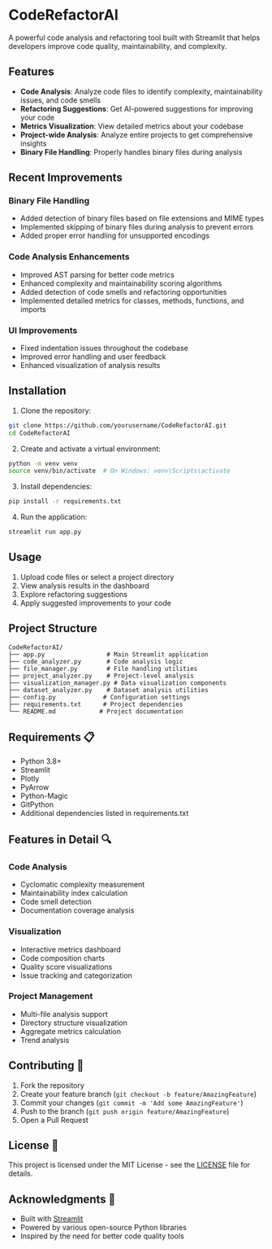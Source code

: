 # CodeRefactorAI

A powerful code analysis and refactoring tool built with Streamlit that helps developers improve code quality, maintainability, and complexity.

## Features

- **Code Analysis**: Analyze code files to identify complexity, maintainability issues, and code smells
- **Refactoring Suggestions**: Get AI-powered suggestions for improving your code
- **Metrics Visualization**: View detailed metrics about your codebase
- **Project-wide Analysis**: Analyze entire projects to get comprehensive insights
- **Binary File Handling**: Properly handles binary files during analysis

## Recent Improvements

### Binary File Handling
- Added detection of binary files based on file extensions and MIME types
- Implemented skipping of binary files during analysis to prevent errors
- Added proper error handling for unsupported encodings

### Code Analysis Enhancements
- Improved AST parsing for better code metrics
- Enhanced complexity and maintainability scoring algorithms
- Added detection of code smells and refactoring opportunities
- Implemented detailed metrics for classes, methods, functions, and imports

### UI Improvements
- Fixed indentation issues throughout the codebase
- Improved error handling and user feedback
- Enhanced visualization of analysis results

## Installation

1. Clone the repository:
```bash
git clone https://github.com/yourusername/CodeRefactorAI.git
cd CodeRefactorAI
```

2. Create and activate a virtual environment:
```bash
python -m venv venv
source venv/bin/activate  # On Windows: venv\Scripts\activate
```

3. Install dependencies:
```bash
pip install -r requirements.txt
```

4. Run the application:
```bash
streamlit run app.py
```

## Usage

1. Upload code files or select a project directory
2. View analysis results in the dashboard
3. Explore refactoring suggestions
4. Apply suggested improvements to your code

## Project Structure

```
CodeRefactorAI/
├── app.py                 # Main Streamlit application
├── code_analyzer.py       # Code analysis logic
├── file_manager.py        # File handling utilities
├── project_analyzer.py    # Project-level analysis
├── visualization_manager.py # Data visualization components
├── dataset_analyzer.py    # Dataset analysis utilities
├── config.py             # Configuration settings
├── requirements.txt      # Project dependencies
└── README.md            # Project documentation
```

## Requirements 📋

- Python 3.8+
- Streamlit
- Plotly
- PyArrow
- Python-Magic
- GitPython
- Additional dependencies listed in requirements.txt

## Features in Detail 🔍

### Code Analysis
- Cyclomatic complexity measurement
- Maintainability index calculation
- Code smell detection
- Documentation coverage analysis

### Visualization
- Interactive metrics dashboard
- Code composition charts
- Quality score visualizations
- Issue tracking and categorization

### Project Management
- Multi-file analysis support
- Directory structure visualization
- Aggregate metrics calculation
- Trend analysis

## Contributing 🤝

1. Fork the repository
2. Create your feature branch (`git checkout -b feature/AmazingFeature`)
3. Commit your changes (`git commit -m 'Add some AmazingFeature'`)
4. Push to the branch (`git push origin feature/AmazingFeature`)
5. Open a Pull Request

## License 📄

This project is licensed under the MIT License - see the [LICENSE](LICENSE) file for details.

## Acknowledgments 🙏

- Built with [Streamlit](https://streamlit.io/)
- Powered by various open-source Python libraries
- Inspired by the need for better code quality tools 